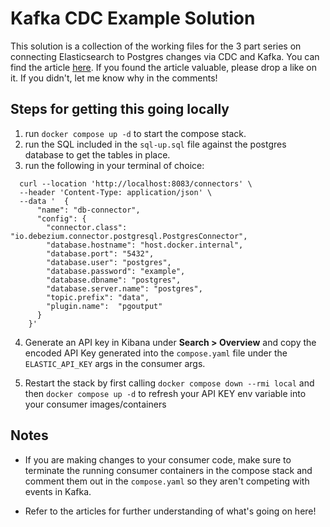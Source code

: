 # Kafka CDC Example Solution

This solution is a collection of the working files for the 3 part series on connecting Elasticsearch to Postgres changes via CDC and Kafka. You can find the article [here](https://google.com). If you found the article valuable, please drop a like on it. If you didn't, let me know why in the comments!

## Steps for getting this going locally

1. run `docker compose up -d` to start the compose stack.
2. run the SQL included in the `sql-up.sql` file against the postgres database to get the tables in place.
3. run the following in your terminal of choice:

```
  curl --location 'http://localhost:8083/connectors' \
  --header 'Content-Type: application/json' \
  --data '  {
      "name": "db-connector",
      "config": {
        "connector.class": "io.debezium.connector.postgresql.PostgresConnector",
        "database.hostname": "host.docker.internal",
        "database.port": "5432",
        "database.user": "postgres",
        "database.password": "example",
        "database.dbname": "postgres",
        "database.server.name": "postgres",
        "topic.prefix": "data",
        "plugin.name":  "pgoutput"
      }
    }'
```

4. Generate an API key in Kibana under **Search > Overview** and copy the encoded API Key generated into the `compose.yaml` file under the `ELASTIC_API_KEY` args in the consumer args.

5. Restart the stack by first calling `docker compose down --rmi local` and then `docker compose up -d` to refresh your API KEY env variable into your consumer images/containers

## Notes

- If you are making changes to your consumer code, make sure to terminate the running consumer containers in the compose stack and comment them out in the `compose.yaml` so they aren't competing with events in Kafka.

- Refer to the articles for further understanding of what's going on here!
